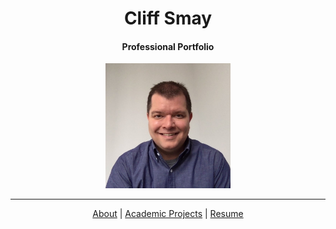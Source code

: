 <h1 align="center">Cliff Smay</h1>
<h4 align="center">Professional Portfolio</h4>
<p align="center">
  <img width="200" height="200" src="Me.jpg"> 
</p>
<hr>
<p align="center">
  <a href="about.md">About</a> |
  <a href="#">Academic Projects</a> |
  <a href="#">Resume</a>
  
</p>




